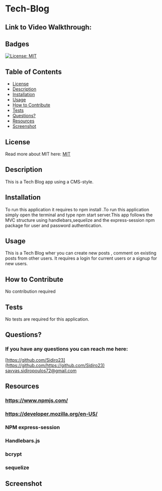 # Tech-Blog




## Link to Video Walkthrough:


  ## Badges
  [![License: MIT](https://img.shields.io/badge/License-MIT-yellow.svg)](https://opensource.org/licenses/MIT)
  ## Table of Contents
  * [License](#license)
  * [Description](#description)
  * [Installation](#installation)
  * [Usage](#usage)
  * [How to Contribute](#how-to-contribute)
  * [Tests](#tests)
  * [Questions?](#questions)
  * [Resources](#resources)
  * [Screenshot](#screenshot)
  ## License
  Read more about MIT here:
  [MIT](https://opensource.org/licenses/MIT)
  ## Description
  This is a Tech Blog app using a CMS-style.
  ## Installation
  To run this application it requires to npm install .To run this application simply open the terminal and type npm start server.This app follows the MVC structure using handlebars,sequelize and the express-session npm package for user and password authentication.
  ## Usage
  This is a Tech Blog wher you can create new posts , comment on existing posts from other users. It requires a login for current users or a signup for new users.
  ## How to Contribute
  No contribution required
  ## Tests
  No tests are required for this application.
  ## Questions?
  ### If you have any questions you can reach me here: 
  [https://github.com/Sidiro23](https://github.com/https://github.com/Sidiro23)  
  savvas.sidiropoulos72@gmail.com
  ## Resources
  ### https://www.npmjs.com/
  ### https://developer.mozilla.org/en-US/
  ### NPM express-session
  ### Handlebars.js
  ### bcrypt
  ### sequelize
  
  ## Screenshot
  
  
